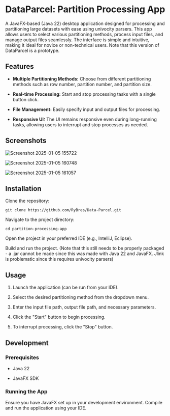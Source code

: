 # **DataParcel: Partition Processing App**

A JavaFX-based (Java 22) desktop application designed for processing and partitioning large datasets with ease using univocity parsers. This app allows users to select various partitioning methods, process input files, and manage output files seamlessly. The interface is simple and intuitive, making it ideal for novice or non-technical users. Note that this version of DataParcel is a prototype.

## **Features**

- **Multiple Partitioning Methods:** Choose from different partitioning methods such as row number, partition number, and partition size.

- **Real-time Processing:** Start and stop processing tasks with a single button click.

- **File Management:** Easily specify input and output files for processing.

- **Responsive UI:** The UI remains responsive even during long-running tasks, allowing users to interrupt and stop processes as needed.

## **Screenshots**
![Screenshot 2025-01-05 155722](https://github.com/user-attachments/assets/3b685f7d-8b60-4cf1-af02-9a83458c24c2)

![Screenshot 2025-01-05 160748](https://github.com/user-attachments/assets/f77baad5-9a08-48c6-b594-753e58b7049d)

![Screenshot 2025-01-05 161057](https://github.com/user-attachments/assets/211e0ea4-068b-46e2-b8b3-73f785e19ee6)

## **Installation**

Clone the repository:

`git clone https://github.com/RyBres/Data-Parcel.git`

Navigate to the project directory:

`cd partition-processing-app`

Open the project in your preferred IDE (e.g., IntelliJ, Eclipse).

Build and run the project. (Note that this still needs to be properly packaged - a .jar cannot be made since this was made with Java 22 and JavaFX. Jlink is problematic since this requires univocity parsers)

## **Usage**

1. Launch the application (can be run from your IDE).

2. Select the desired partitioning method from the dropdown menu.

3. Enter the input file path, output file path, and necessary parameters.

4. Click the "Start" button to begin processing.

5. To interrupt processing, click the "Stop" button.

## **Development**

### **Prerequisites**

- Java 22

- JavaFX SDK

### **Running the App**

Ensure you have JavaFX set up in your development environment. Compile and run the application using your IDE.
